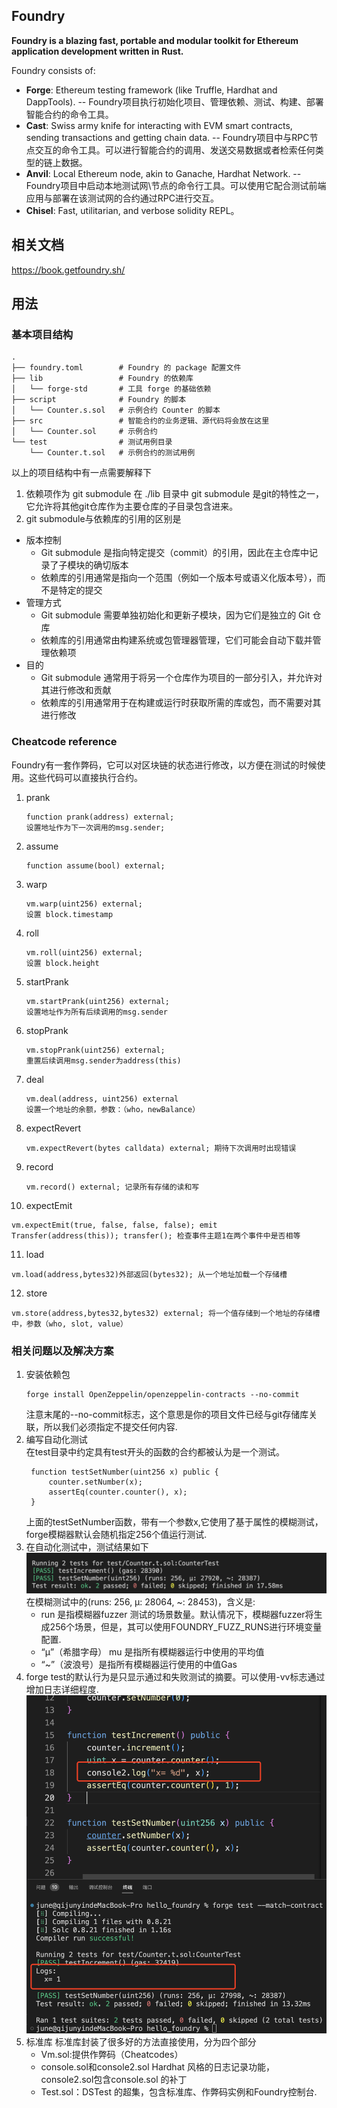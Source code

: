 ## Foundry

**Foundry is a blazing fast, portable and modular toolkit for Ethereum application development written in Rust.**

Foundry consists of:

-   **Forge**: Ethereum testing framework (like Truffle, Hardhat and DappTools). -- Foundry项目执行初始化项目、管理依赖、测试、构建、部署智能合约的命令工具。
-   **Cast**: Swiss army knife for interacting with EVM smart contracts, sending transactions and getting chain data. -- Foundry项目中与RPC节点交互的命令工具。可以进行智能合约的调用、发送交易数据或者检索任何类型的链上数据。
-   **Anvil**: Local Ethereum node, akin to Ganache, Hardhat Network. -- Foundry项目中启动本地测试网\节点的命令行工具。可以使用它配合测试前端应用与部署在该测试网的合约通过RPC进行交互。
-   **Chisel**: Fast, utilitarian, and verbose solidity REPL。

## 相关文档

https://book.getfoundry.sh/

## 用法
### 基本项目结构
```
.
├── foundry.toml        # Foundry 的 package 配置文件
├── lib                 # Foundry 的依赖库
│   └── forge-std       # 工具 forge 的基础依赖
├── script              # Foundry 的脚本
│   └── Counter.s.sol   # 示例合约 Counter 的脚本
├── src                 # 智能合约的业务逻辑、源代码将会放在这里
│   └── Counter.sol     # 示例合约
└── test                # 测试用例目录
    └── Counter.t.sol   # 示例合约的测试用例
```
以上的项目结构中有一点需要解释下<br/>
1. 依赖项作为 git submodule 在 ./lib 目录中
   git submodule 是git的特性之一，它允许将其他git仓库作为主要仓库的子目录包含进来。
2. git submodule与依赖库的引用的区别是 
  - 版本控制
    - Git submodule 是指向特定提交（commit）的引用，因此在主仓库中记录了子模块的确切版本
    - 依赖库的引用通常是指向一个范围（例如一个版本号或语义化版本号），而不是特定的提交
  - 管理方式
    - Git submodule 需要单独初始化和更新子模块，因为它们是独立的 Git 仓库
    - 依赖库的引用通常由构建系统或包管理器管理，它们可能会自动下载并管理依赖项
  - 目的
    - Git submodule 通常用于将另一个仓库作为项目的一部分引入，并允许对其进行修改和贡献
    - 依赖库的引用通常用于在构建或运行时获取所需的库或包，而不需要对其进行修改
### Cheatcode reference
Foundry有一套作弊码，它可以对区块链的状态进行修改，以方便在测试的时候使用。这些代码可以直接执行合约。
1. prank
    ``` 
    function prank(address) external;
    设置地址作为下一次调用的msg.sender;
    ```
2. assume
   ```
   function assume(bool) external;
   ```
3. warp
   ```
   vm.warp(uint256) external;
   设置 block.timestamp
   ```
4. roll
   ```
   vm.roll(uint256) external;
   设置 block.height
   ```
5. startPrank
   ```
   vm.startPrank(uint256) external;
   设置地址作为所有后续调用的msg.sender
   ```
6. stopPrank
   ```
   vm.stopPrank(uint256) external;
   重置后续调用msg.sender为address(this)
   ```
7. deal
   ```
   vm.deal(address, uint256) external
   设置一个地址的余额，参数：（who，newBalance）
   ```
8. expectRevert
   ```
   vm.expectRevert(bytes calldata) external; 期待下次调用时出现错误
   ```
9. record
   ```
   vm.record() external; 记录所有存储的读和写
   ```            
10. expectEmit
   ```
   vm.expectEmit(true, false, false, false); emit Transfer(address(this)); transfer(); 检查事件主题1在两个事件中是否相等
   ``` 
11. load
   ```
   vm.load(address,bytes32)外部返回(bytes32); 从一个地址加载一个存储槽
   ``` 
12. store
   ```
   vm.store(address,bytes32,bytes32) external; 将一个值存储到一个地址的存储槽中，参数（who, slot, value）
   ```     

### 相关问题以及解决方案
1. 安装依赖包
   ```
   forge install OpenZeppelin/openzeppelin-contracts --no-commit
   ```
   注意末尾的--no-commit标志，这个意思是你的项目文件已经与git存储库关联，所以我们必须指定不提交任何内容.<br/>
2. 编写自动化测试   
   在test目录中约定具有test开头的函数的合约都被认为是一个测试。  
   ```
    function testSetNumber(uint256 x) public {
        counter.setNumber(x);
        assertEq(counter.counter(), x);
    }
   ```
   上面的testSetNumber函数，带有一个参数x,它使用了基于属性的模糊测试，forge模糊器默认会随机指定256个值运行测试.
3. 在自动化测试中，测试结果如下
   ![测试结果](/images/WX20240206-142045@2x.png)
   在模糊测试中的(runs: 256, μ: 28064, ~: 28453)，含义是:
   - run 是指模糊器fuzzer 测试的场景数量。默认情况下，模糊器fuzzer将生成256个场景，但是，其可以使用FOUNDRY_FUZZ_RUNS进行环境变量配置.
   - “μ”（希腊字母） mu 是指所有模糊器运行中使用的平均值
   - “~”（波浪号）是指所有模糊器运行使用的中值Gas
4. forge test的默认行为是只显示通过和失败测试的摘要。可以使用-vv标志通过增加日志详细程度.
   ![日志结果](/images/WX20240206-144900@2x.png)
5. 标准库
   标准库封装了很多好的方法直接使用，分为四个部分
   - Vm.sol:提供作弊码（Cheatcodes）
   - console.sol和console2.sol Hardhat 风格的日志记录功能，console2.sol包含console.sol 的补丁
   - Test.sol：DSTest 的超集，包含标准库、作弊码实例和Foundry控制台.   